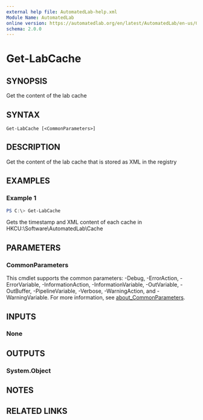 ```yaml
---
external help file: AutomatedLab-help.xml
Module Name: AutomatedLab
online version: https://automatedlab.org/en/latest/AutomatedLab/en-us/Get-LabCache
schema: 2.0.0
---
```


# Get-LabCache

## SYNOPSIS
Get the content of the lab cache

## SYNTAX

```
Get-LabCache [<CommonParameters>]
```

## DESCRIPTION
Get the content of the lab cache that is stored as XML in the registry

## EXAMPLES

### Example 1
```powershell
PS C:\> Get-LabCache
```

Gets the timestamp and XML content of each cache in HKCU:\Software\AutomatedLab\Cache

## PARAMETERS

### CommonParameters
This cmdlet supports the common parameters: -Debug, -ErrorAction, -ErrorVariable, -InformationAction, -InformationVariable, -OutVariable, -OutBuffer, -PipelineVariable, -Verbose, -WarningAction, and -WarningVariable. For more information, see [about_CommonParameters](http://go.microsoft.com/fwlink/?LinkID=113216).

## INPUTS

### None
## OUTPUTS

### System.Object
## NOTES

## RELATED LINKS


